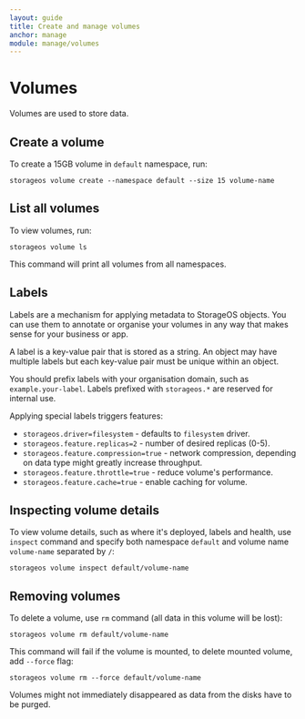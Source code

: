 ```yaml
---
layout: guide
title: Create and manage volumes
anchor: manage
module: manage/volumes
---
```


# Volumes

Volumes are used to store data.

## Create a volume

To create a 15GB volume in `default` namespace, run:

    storageos volume create --namespace default --size 15 volume-name

## List all volumes

To view volumes, run:

    storageos volume ls

This command will print all volumes from all namespaces.

## Labels

Labels are a mechanism for applying metadata to StorageOS objects. You can use them to annotate or organise your volumes in any way that makes sense for your business or app.

A label is a key-value pair that is stored as a string. An object may have multiple labels but each key-value pair must be unique within an object.

You should prefix labels with your organisation domain, such as `example.your-label`. Labels prefixed with `storageos.*` are reserved for internal use.

Applying special labels triggers features:

* `storageos.driver=filesystem` - defaults to `filesystem` driver.
* `storageos.feature.replicas=2` - number of desired replicas (0-5).
* `storageos.feature.compression=true` - network compression, depending on data type might greatly increase throughput.
* `storageos.feature.throttle=true` - reduce volume's performance.
* `storageos.feature.cache=true` - enable caching for volume.

## Inspecting volume details

To view volume details, such as where it's deployed, labels and health, use `inspect` command and specify both namespace `default` and volume name `volume-name` separated by `/`:

    storageos volume inspect default/volume-name

## Removing volumes

To delete a volume, use `rm` command (all data in this volume will be lost):

    storageos volume rm default/volume-name

This command will fail if the volume is mounted, to delete mounted volume, add `--force` flag:

    storageos volume rm --force default/volume-name

Volumes might not immediately disappeared as data from the disks have to be purged.
